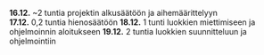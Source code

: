 **16.12.** ~2 tuntia projektin alkusäätöön ja aihemäärittelyyn  
**17.12.** 0,2 tuntia hienosäätöön
**18.12.** 1 tunti luokkien miettimiseen ja ohjelmoinnin aloitukseen
**19.12.** 2 tuntia luokkien suunnitteluun ja ohjelmointiin